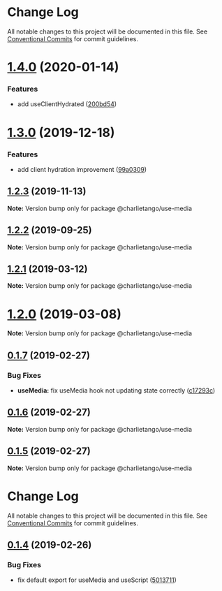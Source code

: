 # Change Log

All notable changes to this project will be documented in this file.
See [Conventional Commits](https://conventionalcommits.org) for commit guidelines.

# [1.4.0](https://github.com/charlie-tango/hooks/compare/@charlietango/use-media@1.3.0...@charlietango/use-media@1.4.0) (2020-01-14)

### Features

- add useClientHydrated ([200bd54](https://github.com/charlie-tango/hooks/commit/200bd543c608b59c3473ad842b8b5e0313daa8e9))

# [1.3.0](https://github.com/charlie-tango/hooks/compare/@charlietango/use-media@1.2.3...@charlietango/use-media@1.3.0) (2019-12-18)

### Features

- add client hydration improvement ([99a0309](https://github.com/charlie-tango/hooks/commit/99a0309ba72295b5d32897b70aa97acf640857c9))

## [1.2.3](https://github.com/charlie-tango/hooks/compare/@charlietango/use-media@1.2.2...@charlietango/use-media@1.2.3) (2019-11-13)

**Note:** Version bump only for package @charlietango/use-media

## [1.2.2](https://github.com/charlie-tango/hooks/compare/@charlietango/use-media@1.2.1...@charlietango/use-media@1.2.2) (2019-09-25)

**Note:** Version bump only for package @charlietango/use-media

## [1.2.1](https://github.com/charlie-tango/hooks/compare/@charlietango/use-media@1.2.0...@charlietango/use-media@1.2.1) (2019-03-12)

**Note:** Version bump only for package @charlietango/use-media

# [1.2.0](https://github.com/charlie-tango/hooks/compare/@charlietango/use-media@0.1.7...@charlietango/use-media@1.2.0) (2019-03-08)

**Note:** Version bump only for package @charlietango/use-media

## [0.1.7](https://github.com/charlie-tango/hooks/compare/@charlietango/use-media@0.1.6...@charlietango/use-media@0.1.7) (2019-02-27)

### Bug Fixes

- **useMedia:** fix useMedia hook not updating state correctly ([c17293c](https://github.com/charlie-tango/hooks/commit/c17293c))

## [0.1.6](https://github.com/charlie-tango/hooks/compare/@charlietango/use-media@0.1.5...@charlietango/use-media@0.1.6) (2019-02-27)

**Note:** Version bump only for package @charlietango/use-media

## [0.1.5](https://github.com/charlie-tango/hooks/compare/@charlietango/use-media@0.1.4...@charlietango/use-media@0.1.5) (2019-02-27)

**Note:** Version bump only for package @charlietango/use-media

# Change Log

All notable changes to this project will be documented in this file. See
[Conventional Commits](https://conventionalcommits.org) for commit guidelines.

## [0.1.4](https://github.com/charlie-tango/hooks/compare/@charlietango/use-media@0.1.3...@charlietango/use-media@0.1.4) (2019-02-26)

### Bug Fixes

- fix default export for useMedia and useScript
  ([5013711](https://github.com/charlie-tango/hooks/commit/5013711))
